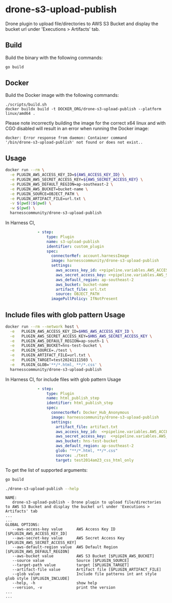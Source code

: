 # drone-s3-upload-publish

Drone plugin to upload file/directories to AWS S3 Bucket and display the bucket url under 'Executions > Artifacts' tab.

## Build

Build the binary with the following commands:

```bash
go build
```

## Docker

Build the Docker image with the following commands:

```
./scripts/build.sh
docker buildx build -t DOCKER_ORG/drone-s3-upload-publish --platform linux/amd64 .
```

Please note incorrectly building the image for the correct x64 linux and with
CGO disabled will result in an error when running the Docker image:

```
docker: Error response from daemon: Container command
'/bin/drone-s3-upload-publish' not found or does not exist..
```

## Usage

```bash
docker run --rm \
  -e PLUGIN_AWS_ACCESS_KEY_ID=${AWS_ACCESS_KEY_ID} \
  -e PLUGIN_AWS_SECRET_ACCESS_KEY=${AWS_SECRET_ACCESS_KEY} \
  -e PLUGIN_AWS_DEFAULT_REGION=ap-southeast-2 \
  -e PLUGIN_AWS_BUCKET=bucket-name \
  -e PLUGIN_SOURCE=OBJECT_PATH \
  -e PLUGIN_ARTIFACT_FILE=url.txt \
  -v $(pwd):$(pwd) \
  -w $(pwd) \
  harnesscommunity/drone-s3-upload-publish
```

In Harness CI,
```yaml
              - step:
                  type: Plugin
                  name: s3-upload-publish
                  identifier: custom_plugin
                  spec:
                    connectorRef: account.harnessImage
                    image: harnesscommunity/drone-s3-upload-publish
                    settings:
                      aws_access_key_id: <+pipeline.variables.AWS_ACCESS>
                      aws_secret_access_key: <+pipeline.variables.AWS_SECRET>
                      aws_default_region: ap-southeast-2
                      aws_bucket: bucket-name
                      artifact_file: url.txt
                      source: OBJECT_PATH
                    imagePullPolicy: IfNotPresent
```
## Include files with glob pattern Usage
```bash
docker run --rm --network host \
  -e   PLUGIN_AWS_ACCESS_KEY_ID=$HNS_AWS_ACCESS_KEY_ID \
  -e   PLUGIN_AWS_SECRET_ACCESS_KEY=$HNS_AWS_SECRET_ACCESS_KEY \
  -e   PLUGIN_AWS_DEFAULT_REGION=ap-south-1 \
  -e   PLUGIN_AWS_BUCKET=hns-test-bucket \
  -e   PLUGIN_SOURCE=./test \
  -e   PLUGIN_ARTIFACT_FILE=url.txt \
  -e   PLUGIN_TARGET=test20241111503 \
  -e   PLUGIN_GLOB='**/*.html, **/*.css' \
  harnesscommunity/drone-s3-upload-publish
  ```
In Harness CI, for include files with glob pattern Usage
```yaml
              - step:
                  type: Plugin
                  name: html_publish_step
                  identifier: html_publish_step
                  spec:
                    connectorRef: Docker_Hub_Anonymous
                    image: harnesscommunity/drone-s3-upload-publish
                    settings:
                      artifact_file: artifact.txt
                      aws_access_key_id:  <+pipeline.variables.AWS_ACCESS>
                      aws_secret_access_key:  <+pipeline.variables.AWS_SECRET>
                      aws_bucket: hns-test-bucket
                      aws_default_region: ap-southeast-2
                      glob: "**/*.html, **/*.css"
                      source: ./test
                      target: test2014am23_css_html_only
```

To get the list of supported arguments:
```bash
go build

./drone-s3-upload-publish --help
```
```
NAME:
   drone-s3-upload-publish - Drone plugin to upload file/directories to AWS S3 Bucket and display the bucket url under 'Executions > Artifacts' tab
...
...
GLOBAL OPTIONS:
   --aws-access-key value      AWS Access Key ID [$PLUGIN_AWS_ACCESS_KEY_ID]
   --aws-secret-key value      AWS Secret Access Key [$PLUGIN_AWS_SECRET_ACCESS_KEY]
   --aws-default-region value  AWS Default Region [$PLUGIN_AWS_DEFAULT_REGION]
   --aws-bucket value          AWS S3 Bucket [$PLUGIN_AWS_BUCKET]
   --source value              Source [$PLUGIN_SOURCE]
   --target-path value         target [$PLUGIN_TARGET]
   --artifact-file value       Artifact file [$PLUGIN_ARTIFACT_FILE]
   --glob value                Include file patterns int ant style glob style [$PLUGIN_INCLUDE]
   --help, -h                  show help
   --version, -v               print the version
...
...
```